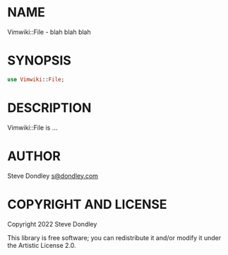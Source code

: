 NAME
====

Vimwiki::File - blah blah blah

SYNOPSIS
========

```raku
use Vimwiki::File;
```

DESCRIPTION
===========

Vimwiki::File is ...

AUTHOR
======

Steve Dondley <s@dondley.com>

COPYRIGHT AND LICENSE
=====================

Copyright 2022 Steve Dondley

This library is free software; you can redistribute it and/or modify it under the Artistic License 2.0.

